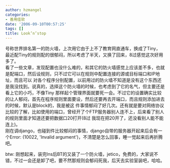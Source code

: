 ```yaml
---
author: hzmangel
categories:
- 善用佳软
date: '2006-09-10T00:57:25'
tags: []
title: Look’n’stop
---
```

号称世界排名第一的防火墙，上次用它由于上不了教育网直通车，换成了Tiny，最近配Tiny的规则配的很郁闷，所以考虑了半天，又换了回来，8过感觉这次好用多了。  
看了一些文章，发现配置也没什么难的，和其它的防火墙感觉上应该差不多，也就是配端口，然后设规则，只不过它可以在规则中配置连接的源或目标端口和IP地址，而且可以
对各个程序分别配置，以前用过的防火墙不知道是没有这个东西还是我没找到。说真的，选择这个防火墙的时候，也考虑到了它的名气，但主要还是看上它的小巧，不像Tiny
那样起个管理界面就要死一会。不过它的设置确实比较的让人郁闷，首先在程序规则里面要设，然后还要再去开端口，而且规则添加进去的时候，默认是block的，我是被这
件事情郁闷了好几次。还有就是要对网络协议比较的了解，比如使用的端口，曾经开了个FTP服务器别人连不上，后来看了别人的规则里面才知道还要把数据口20打开(8过
我现在把20开了，还没看别人能不能连上)。  
  刚在调django，也碰到件比较郁闷的事情，django自带的服务器开起来后会有一个Error: (10022, 'Invalid
argument')，不清楚是怎么回事，睡一觉起来后再折腾吧。

btw:
刚想起来，装完lns后BT的又装了一个防火墙，jetico，免费的，大家说不错，不过一会还是卸了吧，要不然那规则会郁闷死我，后天去实验室装吧，哈哈。